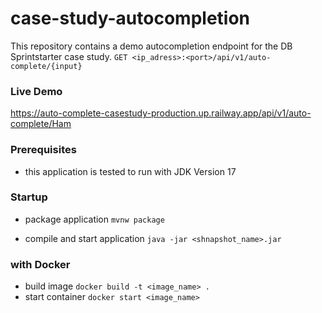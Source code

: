 # case-study-autocompletion
This repository contains a demo autocompletion endpoint for the DB Sprintstarter case study.
`GET <ip_adress>:<port>/api/v1/auto-complete/{input}`


### Live Demo
https://auto-complete-casestudy-production.up.railway.app/api/v1/auto-complete/Ham


### Prerequisites

- this application is tested to run with JDK Version 17

### Startup

- package application
  `mvnw package`

- compile and start application
  `java -jar <shnapshot_name>.jar`

### with Docker
- build image
  `docker build -t <image_name> .`
- start container
  `docker start <image_name>`

  





